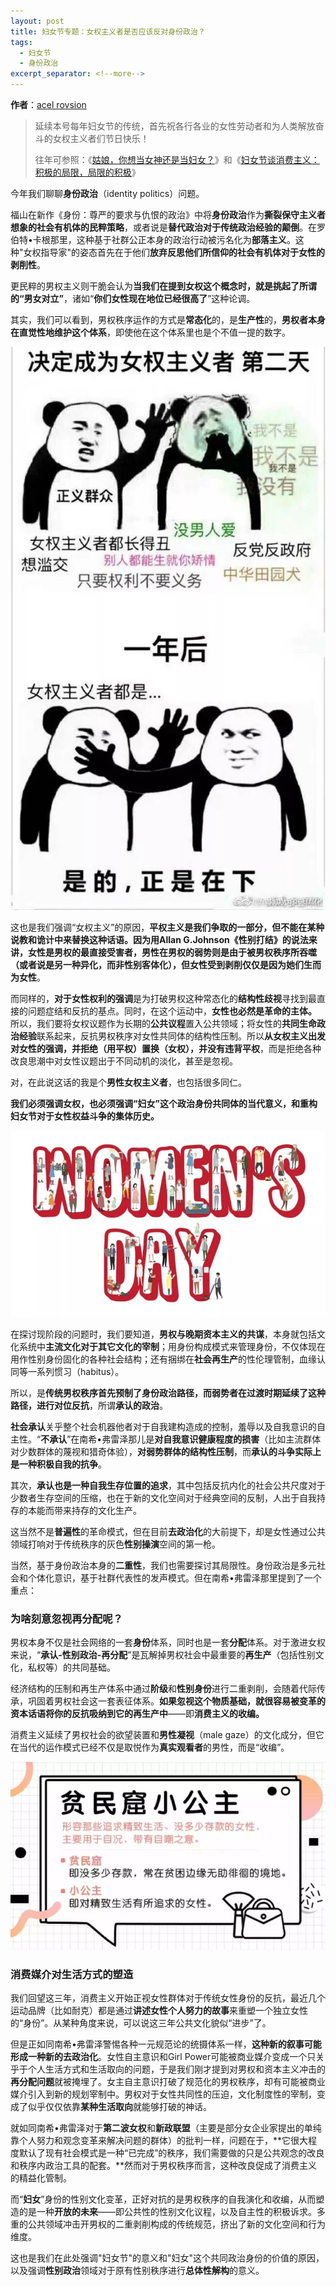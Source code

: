 ```yaml
---
layout: post
title: 妇女节专题：女权主义者是否应该反对身份政治？
tags:
  - 妇女节
  - 身份政治
excerpt_separator: <!--more-->
---
```


**作者**：[acel rovsion](https://www.zhihu.com/people/acel-rovsion)

> 延续本号每年妇女节的传统，首先祝各行各业的女性劳动者和为人类解放奋斗的女权主义者们节日快乐！
>
> 往年可参照：《[姑娘，你想当女神还是当妇女？](https://link.zhihu.com/?target=https%3A//mp.weixin.qq.com/s%3F__biz%3DMzIzNTU3MDI5Mw%3D%3D%26mid%3D2247484909%26idx%3D1%26sn%3D8526d847827b9639c3ef5d398b96ad3b%26chksm%3De8e450f7df93d9e13a661974755f0ae5f9e431713d539ee7e36587190cf5033a051222241c90%26mpshare%3D1%26scene%3D21%26srcid%3D0307tjakZzQuhQNVAmCYQjFd%26from%3Dtimeline%26ascene%3D14%26devicetype%3Dandroid-22%26version%3D26060739%26nettype%3DWIFI%26lang%3Den%26pass_ticket%3DKe1iU9DbrItHxwwtAoOSij3dC%2520rsvZ97FzLRCWQyuXCR2zQAB641u1HJsS/zuvC9%26wx_header%3D1%23wechat_redirect)》和《[妇女节谈消费主义：积极的局限，局限的积极](https://link.zhihu.com/?target=https%3A//mp.weixin.qq.com/s%3F__biz%3DMzA4OTEyMTMxNA%3D%3D%26mid%3D2447668052%26idx%3D1%26sn%3Deb1734dbefaf3f7d17c4428350d2766a%26chksm%3D840f6419b378ed0f0e8e23727203dde283c1986db90e5b7e35a3d330ac4ed3caecd98bd614cf%26token%3D1203915284%26lang%3Dzh_CN%26scene%3D21%23wechat_redirect)》

今年我们聊聊**身份政治**（identity politics）问题。

<!--more-->

福山在新作《身份：尊严的要求与仇恨的政治》中将**身份政治**作为**撕裂保守主义者想象的社会有机体的民粹策略**，或者说是**替代政治对于传统政治经验的颠倒**。在罗伯特•卡根那里，这种基于社群公正本身的政治行动被污名化为**部落主义**。这种"女权指导家"的姿态首先在于他们**放弃反思他们所信仰的社会有机体对于女性的剥削性**。

更民粹的男权主义则干脆会认为**当我们在提到女权这个概念时，就是挑起了所谓的“男女对立”**，诸如“**你们女性现在地位已经很高了**”这种论调。

其实，我们可以看到，男权秩序运作的方式是**常态化**的，是**生产性**的，**男权者本身在直觉性地维护这个体系**，即使他在这个体系里也是个不值一提的数字。

![](../images/身份政治/v2-eadf6b57cd31d84567f5526a5a803509_hd.jpg)

这也是我们强调“女权主义”的原因，**平权主义是我们争取的一部分，但不能在某种说教和诡计中来替换这种话语。**因为用Allan G.Johnson《性别打结》的说法来讲，**女性是男权的最直接受害者，男性在男权的弱势则是由于被男权秩序所吞噬**（或者说是另一种异化，而非性别客体化），但**女性受到剥削仅仅是因为她们生而为女性**。

而同样的，**对于女性权利的强调**是为打破男权这种常态化的**结构性歧视**寻找到最直接的问题症结和反抗的基点。同时，在这个运动中，**女性也必然是革命的主体。**
所以，我们要将女权议题作为长期的**公共议程**置入公共领域；将女性的**共同生命政治经验**联系起来，反抗男权秩序对女性共同体的结构性压制。所以**从女权主义出发对女性的强调，并拒绝（用平权）置换（女权），并没有违背平权**，而是拒绝各种改良思潮中对女性议题出于不同动机的淡化，甚至是忽视。

对，在此说这话的我是个**男性女权主义者**，也包括很多同仁。

**我们必须强调女权，也必须强调“妇女”这个政治身份共同体的当代意义，和重构妇女节对于女性权益斗争的集体历史。**  

![](../images/身份政治/v2-e89626bb581121a4d4da50801ef09eda_hd.jpg)

在探讨现阶段的问题时，我们要知道，**男权与晚期资本主义的共谋**，本身就包括文化系统中**主流文化对于其它文化的宰制**；用身份构成模式来管理身份，不仅体现在用作性别身份固化的各种社会结构；还有捆绑在**社会再生产**的性伦理管制，血缘认同等一系列惯习（habitus）。

所以，是**传统男权秩序首先预制了身份政治路径，而弱势者在过渡时期延续了这种路径，进行对位反抗**，所谓**承认的政治**。

**社会承认**关乎整个社会机器他者对于自我建构造成的控制，羞辱以及自我意识的自主性。“**不承认**”在南希•弗雷泽那儿是**对自我意识健康程度的损害**（比如主流群体对少数群体的蔑视和猎奇体验），**对弱势群体的结构性压制**，而**承认的斗争实际上是一种积极自我的抗争**。

其次，**承认也是一种自我生存位置的追求**，其中包括反抗内化的社会公共尺度对于少数者生存空间的压缩，也在于新的文化空间对于经典空间的反制，人出于自我持存的本能而带来持存的文化生产。

这当然不是**普遍性**的革命模式，但在目前**去政治化**的大前提下，却是女性通过公共领域打响对于传统秩序的灰色**性别操演**空间的第一枪。

当然，基于身份政治本身的**二重性**，我们也需要探讨其局限性。身份政治是多元社会和个体化意识，基于社群代表性的发声模式。但在南希•弗雷泽那里提到了一个重点：

### 为啥刻意忽视再分配呢？

男权本身不仅是社会网络的一套**身份**体系，同时也是一套**分配**体系。对于激进女权来说，“**承认-性别政治-再分配**”是瓦解掉男权社会中最重要的**再生产**（包括性别文化，私权等）的共同基础。

经济结构的压制和再生产体系中通过**阶级**和**性别身份**进行二重剥削，会随着代际传承，巩固着男权社会这一套表征体系。**如果忽视这个物质基础，就很容易被变革的资本话语将你的反抗吸纳到它的再生产中**——即**消费主义的收编。**

消费主义延续了男权社会的欲望装置和**男性凝视**（male gaze）的文化成分，但它在当代的运作模式已经不仅是取悦作为**真实观看者**的男性，而是“收编”。  

![](../images/身份政治/v2-c095cfe378e39425073f0a32dfe751c0_hd.jpg)

### 消费媒介对生活方式的塑造

我们回望这三年，消费主义开始正视女性群体对于传统女性身份的反抗，最近几个运动品牌（比如耐克）都是通过**讲述女性个人努力的故事**来重塑一个独立女性的“身份”。从某种角度来说，可以说这三年公共文化貌似“进步”了。

但是正如同南希•弗雷泽警惕各种一元规范论的统摄体系一样，**这种新的叙事可能形成一种新的去政治化**。女性自主意识和Girl Power可能被商业媒介变成一个只关乎于个人生活方式和生活取向的问题，于是我们刚才提到对男权和资本主义冲击的**再分配问题**就被掩埋了。女主自主意识打破了规范化的男权秩序，却有可能被商业媒介引入到新的规划宰制中。男权对于女性共同性的压迫，文化制度性的宰制，变成了似乎仅仅依靠**某种生活取向**就能够打破的神话。

就如同南希•弗雷泽对于**第二波女权**和**新政联盟**（主要是部分女企业家提出的单纯靠个人努力和观念变革来解决问题的群体）的批判一样，问题在于，**它很大程度默认了现有社会模式是一种“已完成”的秩序，我们需要做的只是公共观念的改良和秩序内政治工具的配套。**然而对于男权秩序而言，这种改良促成了消费主义的精益化管制。

而“**妇女**”身份的性别文化变革，正好对抗的是男权秩序的自我演化和收编，从而塑造的是一种**开放的未来**——即公共性的性别文化议程，以及自主性的积极诉求。多重的公共领域冲击开男权的二重剥削构成的传统规范，挤出了新的文化空间和行为维度。

这也是我们在此处强调"妇女节"的意义和"妇女"这个共同政治身份的价值的原因，以及强调**性别政治**领域对于原有性别秩序进行**总体性解构**的意义。
